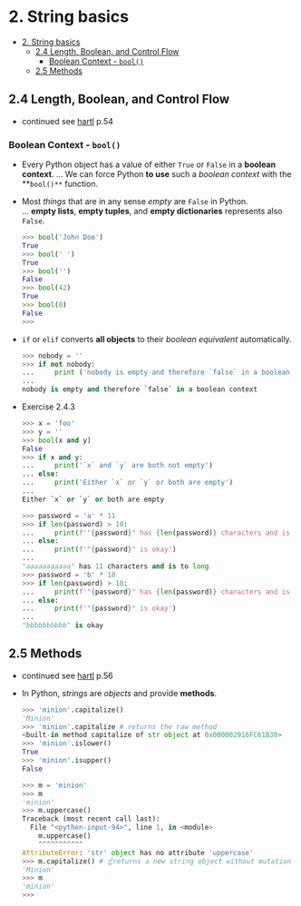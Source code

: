 # 2. String basics

- [2. String basics](#2-string-basics)
  - [2.4 Length, Boolean, and Control Flow](#24-length-boolean-and-control-flow)
    - [Boolean Context - `bool()`](#boolean-context---bool)
  - [2.5 Methods](#25-methods)

## 2.4 Length, Boolean, and Control Flow

- continued see [hartl](../README.md#hartl) p.54

### Boolean Context - `bool()`

- Every Python object has a value of either `True` or `False` in a **boolean context**.
  … We can force Python **to use** such a *boolean context* with the **`bool()**` function.

- Most *things* that are in any sense *empty* are `False` in Python.  
  … **empty lists**, **empty tuples**, and **empty dictionaries** represents also `False`.

  ``` Python
  >>> bool('John Doe')
  True
  >>> bool(' ')
  True
  >>> bool('')
  False
  >>> bool(42)
  True
  >>> bool(0)
  False
  >>> 
  ```

- `if` or `elif` converts **all objects** to their *boolean equivalent* automatically.
  
  ``` Python
  >>> nobody = ''
  >>> if not nobody:
  ...     print ('nobody is empty and therefore `false` in a boolean context')
  ...     
  nobody is empty and therefore `false` in a boolean context
  ```

- Exercise 2.4.3
  
  ``` Python
  >>> x = 'foo'
  >>> y = ''
  >>> bool(x and y)
  False
  >>> if x and y:
  ...     print('`x` and `y` are both not empty')
  ... else:
  ...     print('Either `x` or `y` or both are empty')
  ...     
  Either `x` or `y` or both are empty
  
  >>> password = 'a' * 11
  >>> if len(password) > 10:
  ...     print(f'"{password}" has {len(password)} characters and is to long')
  ... else:
  ...     print(f'"{password}" is okay')
  ... 
  "aaaaaaaaaaa" has 11 characters and is to long
  >>> password = 'b' * 10
  >>> if len(password) > 10:
  ...     print(f'"{password}" has {len(password)} characters and is to long')
  ... else:
  ...     print(f'"{password}" is okay')
  ... 
  "bbbbbbbbbb" is okay
  ```

## 2.5 Methods

- continued see [hartl](../README.md#hartl) p.56

- In Python, *strings* are *objects* and provide **methods**.

  ``` Python
  >>> 'minion'.capitalize()
  'Minion'
  >>> 'minion'.capitalize # returns the raw method
  <built-in method capitalize of str object at 0x000002916FC61B30>
  >>> 'minion'.islower()
  True
  >>> 'minion'.isupper()
  False

  >>> m = 'minion'
  >>> m
  'minion'
  >>> m.uppercase()
  Traceback (most recent call last):
    File "<python-input-94>", line 1, in <module>
      m.uppercase()
      ^^^^^^^^^^^
  AttributeError: 'str' object has no attribute 'uppercase'
  >>> m.capitalize() # ☝returns a new string object without mutation the original string!
  'Minion'
  >>> m
  'minion'
  >>>
  ```
